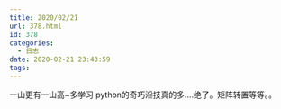 ```yaml
---
title: 2020/02/21
url: 378.html
id: 378
categories:
  - 日志
date: 2020-02-21 23:43:59
tags:
---
```


一山更有一山高~多学习 python的奇巧淫技真的多....绝了。矩阵转置等等。。